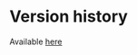# Version history
Available [here](https://github.com/LinogeFly/hide-unwanted-streams-on-twitch#version-history)
